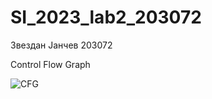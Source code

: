 # SI_2023_lab2_203072
Звездан Јанчев 203072

Control Flow Graph

![CFG](https://github.com/zjancev/SI_2023_lab2_203072/assets/127028177/b821a558-853b-4728-94f0-fe6d24f33c6b)
